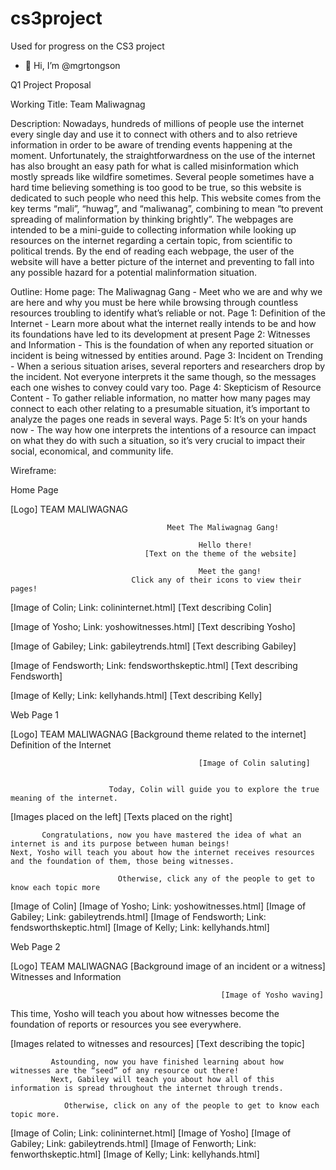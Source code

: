 # cs3project
Used for progress on the CS3 project
- 👋 Hi, I’m @mgrtongson

Q1 Project Proposal

Working Title: Team Maliwagnag

Description: 
                    Nowadays, hundreds of millions of people use the internet every single day and use it to connect with others and to also retrieve information in order to be aware of trending events happening at the moment. Unfortunately, the straightforwardness on the use of the internet has also brought an easy path for what is called misinformation which mostly spreads like wildfire sometimes. Several people sometimes have a hard time believing something is too good to be true, so this website is dedicated to such people who need this help.
                    This website comes from the key terms “mali”, “huwag”, and “maliwanag”, combining to mean “to prevent spreading of malinformation by thinking brightly”. The webpages are intended to be a mini-guide to collecting information while looking up resources on the internet regarding a certain topic, from scientific to political trends. By the end of reading each webpage, the user of the website will have a better picture of the internet and preventing to fall into any possible hazard for a potential malinformation situation.


Outline: 
                  Home page: The Maliwagnag Gang - Meet who we are and why we are here and why you must be here while browsing through countless resources troubling to identify what’s reliable or not.
                  Page 1: Definition of the Internet - Learn more about what the internet really intends to be and how its foundations have led to its development at present
                  Page 2: Witnesses and Information - This is the foundation of when any reported situation or incident is being witnessed by entities around.
                  Page 3: Incident on Trending - When a serious situation arises, several reporters and researchers drop by the incident. Not everyone interprets it the same though, so the messages each one wishes to convey could vary too.
                  Page 4: Skepticism of Resource Content - To gather reliable information, no matter how many pages may connect to each other relating to a presumable situation, it’s important to analyze the pages one reads in several ways.
                  Page 5: It’s on your hands now - The way how one interprets the intentions of a resource can impact on what they do with such a situation, so it’s very crucial to impact their social, economical, and community life.
                  
                  
Wireframe:




Home Page

[Logo] TEAM MALIWAGNAG 
                                               
                                       Meet The Maliwagnag Gang!

                                              Hello there!
                                  [Text on the theme of the website]

                                              Meet the gang!
                               Click any of their icons to view their pages!


[Image of Colin; Link: colininternet.html]         [Text describing Colin]



[Image of Yosho; Link: yoshowitnesses.html]     [Text describing Yosho]  


[Image of Gabiley; Link: gabileytrends.html]      [Text describing Gabiley]                            



[Image of Fendsworth; Link: fendsworthskeptic.html]  [Text describing Fendsworth]


[Image of Kelly; Link: kellyhands.html]          [Text describing Kelly]





Web Page 1

[Logo] TEAM MALIWAGNAG
                                    [Background theme related to the internet]
                                             Definition of the Internet


                                              [Image of Colin saluting]


                          Today, Colin will guide you to explore the true meaning of the internet.
   [Images placed on the left]                                      [Texts placed on the right]
                                                                                
           Congratulations, now you have mastered the idea of what an internet is and its purpose between human beings!
    Next, Yosho will teach you about how the internet receives resources and the foundation of them, those being witnesses.

                            Otherwise, click any of the people to get to know each topic more
[Image of Colin] [Image of Yosho; Link: yoshowitnesses.html] [Image of Gabiley; Link: gabileytrends.html] [Image of Fendsworth; Link: fendsworthskeptic.html] [Image of Kelly; Link: kellyhands.html]






Web Page 2

[Logo] TEAM MALIWAGNAG
                                       [Background image of an incident or a witness]
                                                  Witnesses and Information


                                                   [Image of Yosho waving]


This time, Yosho will teach you about how witnesses become the foundation of reports or resources you see everywhere.

[Images related to witnesses and resources]                    [Text describing the topic]


             Astounding, now you have finished learning about how witnesses are the “seed” of any resource out there!
             Next, Gabiley will teach you about how all of this information is spread throughout the internet through trends.

                Otherwise, click on any of the people to get to know each topic more.
[Image of Colin; Link: colininternet.html] [Image of Yosho] [Image of Gabiley; Link: gabileytrends.html] [Image of Fenworth; Link: fenworthskeptic.html] [Image of Kelly; Link: kellyhands.html]
